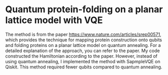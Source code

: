 # Quantum protein-folding on a planar lattice model with VQE
The method is from the paper https://www.nature.com/articles/srep00571, which provides the technique for mapping protein construction onto qubits and folding proteins on a planar lattice model on quantum annealing. For a detailed explanation of the approach, you can refer to the paper. My code constructed the Hamiltonian according to the paper. However, instead of using quantum annealing, I implemented the method with SapmpleVQE on Qiskit. This method required fewer qubits compared to quantum annealing. 
